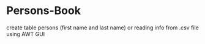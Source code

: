 # Persons-Book
create table persons (first name and last name) or reading info from .csv file using AWT GUI

